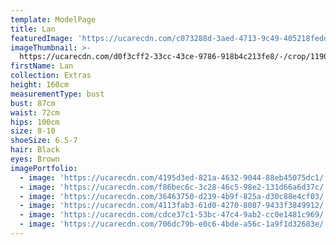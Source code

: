 ```yaml
---
template: ModelPage
title: Lan
featuredImage: 'https://ucarecdn.com/c073288d-3aed-4713-9c49-405218fedd1c/'
imageThumbnail: >-
  https://ucarecdn.com/d0f3cff2-33cc-43ce-9786-918b4c213fe8/-/crop/1190x1642/667,4/-/preview/
firstName: Lan
collection: Extras
height: 160cm
measurementType: bust
bust: 87cm
waist: 72cm
hips: 100cm
size: 8-10
shoeSize: 6.5-7
hair: Black
eyes: Brown
imagePortfolio:
  - image: 'https://ucarecdn.com/4195d3ed-821a-4632-9044-88eb45075dc1/'
  - image: 'https://ucarecdn.com/f86bec6c-3c28-46c5-98e2-131d66a6d37c/'
  - image: 'https://ucarecdn.com/36463750-d239-4b9f-825a-d30c88e4cf03/'
  - image: 'https://ucarecdn.com/4113fab3-61d0-4270-8087-9433f3849912/'
  - image: 'https://ucarecdn.com/cdce37c1-53bc-47c4-9ab2-cc0e1481c969/'
  - image: 'https://ucarecdn.com/706dc79b-e0c6-4bde-a56c-1a9f1d32683e/'
---
```


